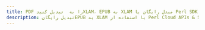 ---title: PDF را به  تبدیل کنیدXLAM، EPUB به XLAM مبدل رایگان یا Perl SDKdescription: تبدیل رایگانEPUB به XLAM با استفاده از Perl Cloud APIs & SDK همچنین اسناد PDF را در Cloud ایجاد، ویرایش و رندر کنید.---